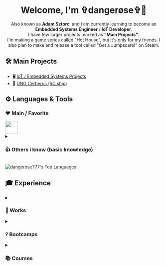<h1 align="center">Welcome, I'm ✞dangerøse✞👋</h1>

<p align="center">Also known as <b>Adam Sztorc</b>, and I am currently learning to become an <b>Embedded Systems Engineer</b> / <b>IoT Developer</b>.  <br/>
I have few larger projects marked as <b>"Main Projects"</b>.  <br/>
I'm making a game series called "Hot House", but it's only for my friends. I also plan to make and release a tool called "Get a Jumpscare!" on Steam.</p>

## 🛠️ Main Projects
- 🖥️ [IoT / Embedded Systems Projects](https://github.com/dangerose777/iot-embedded-systems-projects)
- 🚢 [DNG Cerberus (RC ship)](https://github.com/dangerose777/rc-ship-dng-cerberus)

<h2>⚙️ Languages & Tools</h2>
<h3>❤️ Main / Favorite</h3>
<img src="https://go-skill-icons.vercel.app/api/icons?i=arduino,clion,cpp,cs,github,linux,mysql,react,vscode" height="40"/>
<!-- raspberrypi -->

<details>
  <summary><h3>👍 Others i know (basic knowledge)</h3></summary>
  <img src="https://go-skill-icons.vercel.app/api/icons?i=androidstudio,blender,bootstrap,c,css,dotnet,gimp,html,java,javascript,nodejs" height="40"/>
  <img src="https://go-skill-icons.vercel.app/api/icons?i=npm,photoshop,php,pycharm,python,tauri,unity,vegaspro,virtualbox,visualstudio,wireshark" height="40"/>
</details>

![dangerose777's Top Languages](https://github-readme-stats.vercel.app/api/top-langs/?username=dangerose777&theme=dark&show_icons=true&hide_border=true&layout=compact)

<h2>🎓 Experience</h2>
<details>
  <summary><h3>💼 Works</h3></summary>
  <p>x</p>
</details>

<details>
  <summary><h3>? Bootcamps</h3></summary>
  <p>x</p>
</details>

<details>
  <summary><h3>📚 Courses</h3></summary>
  <p>x</p>
</details>
